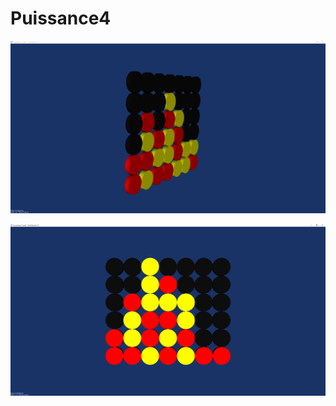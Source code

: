 # Puissance4
![alt text](https://github.com/Corailla20/Puissance4/blob/master/screen/Puissance4%20v2.0%20-%20Profil.png)

![alt text](https://github.com/Corailla20/Puissance4/blob/master/screen/Puissance4%20v2.0.png)